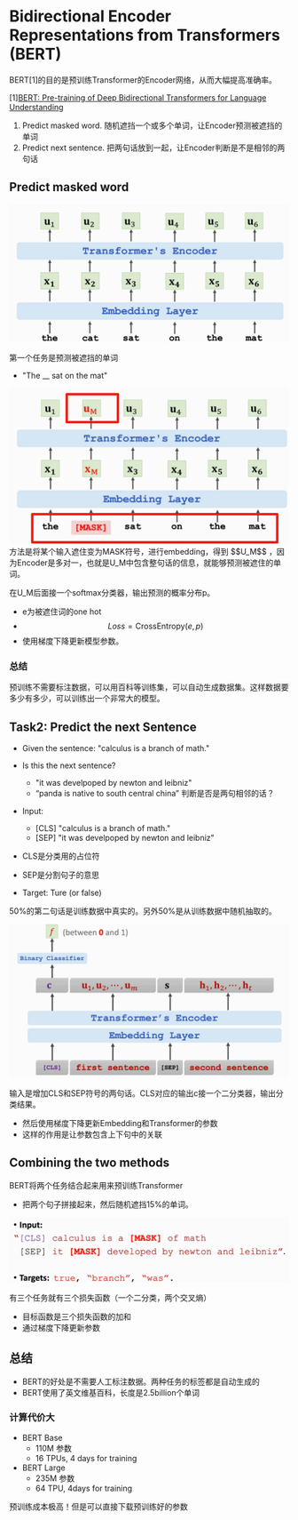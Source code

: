 # Bidirectional Encoder Representations from Transformers (BERT)
BERT\[1\]的目的是预训练Transformer的Encoder网络，从而大幅提高准确率。

\[1\][BERT: Pre-training of Deep Bidirectional Transformers for Language Understanding](https://arxiv.org/abs/1810.04805)

1. Predict masked word. 随机遮挡一个或多个单词，让Encoder预测被遮挡的单词
2. Predict next sentence. 把两句话放到一起，让Encoder判断是不是相邻的两句话

## Predict masked word
<img src="imgs/Pasted image 20250420163651.png">

第一个任务是预测被遮挡的单词
- "The __ sat on the mat"
<img src="imgs/Pasted image 20250420163902.png">
方法是将某个输入遮住变为MASK符号，进行embedding，得到 $$U_M$$ 
，因为Encoder是多对一，也就是U_M中包含整句话的信息，就能够预测被遮住的单词。

在U_M后面接一个softmax分类器，输出预测的概率分布p。
- e为被遮住词的one hot
-  $$Loss = \mathrm{CrossEntropy}(e,p)$$
- 使用梯度下降更新模型参数。
### 总结
预训练不需要标注数据，可以用百科等训练集，可以自动生成数据集。这样数据要多少有多少，可以训练出一个非常大的模型。

## Task2: Predict the next Sentence
- Given the sentence: "calculus is a branch of math."
- Is this the next sentence? 
	- "it was develpoped by newton and leibniz"
	- “panda is native to south central china”
判断是否是两句相邻的话？

- Input:
	- \[CLS\] "calculus is a branch of math."
	- \[SEP\] "it was develpoped by newton and leibniz"
- CLS是分类用的占位符
- SEP是分割句子的意思
- Target: Ture (or false)

50%的第二句话是训练数据中真实的。另外50%是从训练数据中随机抽取的。

<img src="imgs/Pasted image 20250420170234.png">

输入是增加CLS和SEP符号的两句话。CLS对应的输出c接一个二分类器，输出分类结果。
- 然后使用梯度下降更新Embedding和Transformer的参数
- 这样的作用是让参数包含上下句中的关联

## Combining the two methods
BERT将两个任务结合起来用来预训练Transformer

- 把两个句子拼接起来，然后随机遮挡15%的单词。
<img src="imgs/Pasted image 20250420170652.png">

有三个任务就有三个损失函数（一个二分类，两个交叉熵）
- 目标函数是三个损失函数的加和
- 通过梯度下降更新参数

## 总结
- BERT的好处是不需要人工标注数据。两种任务的标签都是自动生成的
- BERT使用了英文维基百科，长度是2.5billion个单词

### 计算代价大
- BERT Base
	- 110M 参数
	- 16 TPUs, 4 days for training
- BERT Large
	- 235M 参数
	- 64 TPU, 4days for training

预训练成本极高！但是可以直接下载预训练好的参数